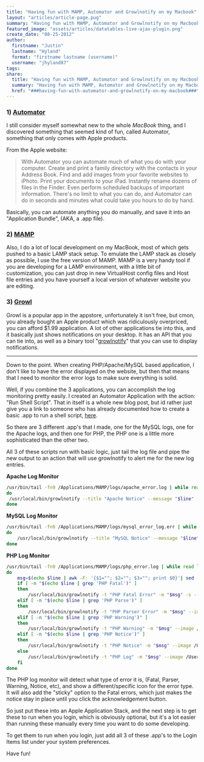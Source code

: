 ```yaml
---
title: "Having fun with MAMP, Automator and Growlnotify on my Macbook"
layout: "articles/article-page.pug"
summary: "Having fun with MAMP, Automator and Growlnotify on my Macbook"
featured_image: "assets/articles/datatables-live-ajax-plugin.png"
create_date: "08-25-2012"
author:
  firstname: "Justin"
  lastname: "Hyland"
  format: "firstname lastname (username)"
  username: "jhyland87"
tags:
share:
  title: "Having fun with MAMP, Automator and Growlnotify on my Macbook"
  summary: "Having fun with MAMP, Automator and Growlnotify on my Macbook"
  href: "###having-fun-with-automator-and-growlnotify-on-my-macbook###"
---
```

### 1) [Automator](http://www.tekdefense.com/automater/)
I still consider myself somewhat new to the whole <em>MacBook</em> thing, and I discovered something that seemed kind of fun, called Automator, something that only comes with Apple products.

From the Apple website:

> With Automator you can automate much of what you do with your computer. Create and print a family directory with the contacts in your Address Book. Find and add images from your favorite websites to iPhoto. Print your documents to your iPad. Instantly rename dozens of files in the Finder. Even perform scheduled backups of important information. There's no limit to what you can do, and Automator can do in seconds and minutes what could take you hours to do by hand.

Basically, you can automate anything you do manually, and save it into an "Application Bundle", (AKA, a .app file).

### 2) [MAMP](http://mamp.info)

Also, I do a lot of local development on my MacBook, most of which gets pushed to a basic LAMP stack setup. To emulate the LAMP stack as closely as possible, I use the free version of MAMP. MAMP is a very handy tool if you are developing for a LAMP environment, with a little bit of customization, you can just drop in new VirtualHost config files and Host file entries and you have yourself a local version of whatever website you are editing.

### 3) [Growl](http://growl.info)

Growl is a popular app in the appstore, unfortunately it isn't free, but cmon, you already bought an Apple product which was ridiculously overpriced, you can afford $1.99 application. A lot of other applications tie into this, and it basically just shows notifications on your desktop. It has an API that you can tie into, as well as a binary tool "[growlnotify](http://growl.info/downloads)" that you can use to display notifications.

___

Down to the point. When creating PHP/Apache/MySQL based application, I don't like to have the error displayed on the website, but then that means that I need to monitor the error logs to make sure everything is solid.

Well, if you combine the 3 applications, you can accomplish the log monitoring pretty easily. I created an Automator Application with the action: "Run Shell Script". That in itself is a whole new blog post, but id rather just give you a link to someone who has already documented how to create a basic .app to run a shell script, [here](http://arstechnica.com/apple/2011/03/howto-build-mac-os-x-services-with-automator-and-shell-scripting/).

So there are 3 different .app's that I made, one for the MySQL logs, one for the Apache logs, and then one for PHP, the PHP one is a little more sophisticated than the other two.

All 3 of these scripts run with basic logic, just tail the log file and pipe the new output to an action that will use growlnotify to alert me for the new log entries.

**Apache Log Monitor**

```bash
/usr/bin/tail -fn0 /Applications/MAMP/logs/apache_error.log | while read line
do
 /usr/local/bin/growlnotify --title "Apache Notice" --message "$line" --image /Users/my.name/Pictures/Apache_Icon.png
done
```

**MySQL Log Monitor**

```bash
/usr/bin/tail -fn0 /Applications/MAMP/logs/mysql_error_log.err | while read line
do
    /usr/local/bin/growlnotify --title "MySQL Notice" --message "$line" --image /Users/my.name/Pictures/MySQL_Icon.png
done
```

**PHP Log Monitor**

```bash
/usr/bin/tail -fn0 /Applications/MAMP/logs/php_error.log | while read line
do
    msg=$(echo $line | awk -F: '{$1=""; $2=""; $3=""; print $0}'| sed -e 's/^[ t]*//')
    if [ -n "$(echo $line | grep 'PHP Fatal')" ]
    then
        /usr/local/bin/growlnotify -t "PHP Fatal Error" -m "$msg" -s --image /Users/my.name/Pictures/PHP_Fatal.jpg
    elif [ -n "$(echo $line | grep 'PHP Parse')" ]
    then
        /usr/local/bin/growlnotify -t "PHP Parser Error" -m "$msg" --image /Users/my.name/Pictures/PHP_Parser.jpg
    elif [ -n "$(echo $line | grep 'PHP Warning')" ]
    then
        /usr/local/bin/growlnotify -t "PHP Warning" -m "$msg" --image /Users/my.name/Pictures/PHP_Warning.jpg
    elif [ -n "$(echo $line | grep 'PHP Notice')" ]
    then
        /usr/local/bin/growlnotify -t "PHP Notice" -m "$msg" --image /Users/my.name/Pictures/PHP_Notice.jpg
    else
        /usr/local/bin/growlnotify -t "PHP Log" -m "$msg" --image /Users/my.name/Pictures/PHP_Other.jpg
    fi
done
```

The PHP log monitor will detect what type of error it is, (Fatal, Parser, Warning, Notice, etc), and show a different/specific icon for the error type. It will also add the "sticky" option to the Fatal errors, which just makes the notice stay in place until you click the acknowledgement button.

So just put these into an Apple Application Stack, and the next step is to get these to run when you login, which is obviously optional, but it's a lot easier than running these manually every time you want to do some developing.

To get them to run when you login, just add all 3 of these .app's to the Login Items list under your system preferences.

Have fun!
